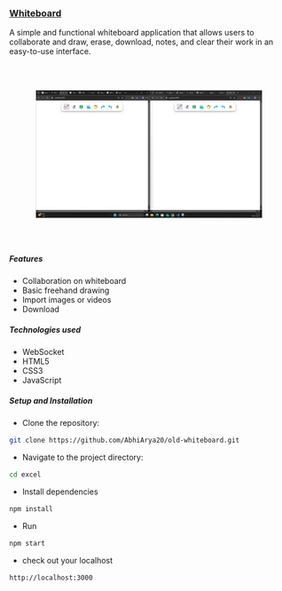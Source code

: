 ### [Whiteboard](https://old-whiteboard.abhiarya.in)

A simple and functional whiteboard application that allows users to collaborate and draw, erase, download, notes, and clear their work in an easy-to-use interface.

<div style="display:flex; flex-wrap:wrap; margin:3rem; justify-content:center;">
<p align="center">
<img style="width:100%; min-width:300px; height:auto" src="./video.webp" alt="Project Video">
</p>
</div>

##### Features

- Collaboration on whiteboard
- Basic freehand drawing
- Import images or videos
- Download

##### Technologies used

- WebSocket
- HTML5
- CSS3
- JavaScript

##### Setup and Installation

- Clone the repository:

```bash
git clone https://github.com/AbhiArya20/old-whiteboard.git
```

- Navigate to the project directory:

```bash
cd excel
```

- Install dependencies

```bash
npm install
```

- Run

```bash
npm start
```

- check out your localhost

```bash
http://localhost:3000
```
